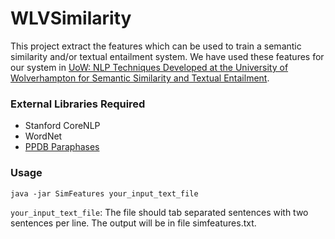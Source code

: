 WLVSimilarity
=============

This project extract the features which can be used to train a semantic similarity and/or textual entailment system.
We have used these features for our system in [UoW: NLP Techniques Developed at the University of Wolverhampton for Semantic Similarity and Textual Entailment](http://alt.qcri.org/semeval2014/cdrom/pdf/SemEval139.pdf).

### External Libraries Required
- Stanford CoreNLP
- WordNet
- [PPDB Paraphases](http://paraphrase.org/#/download)

### Usage
`java -jar SimFeatures your_input_text_file`

`your_input_text_file`: The file should tab separated sentences with two sentences per line.
The output will be in file simfeatures.txt.
  
